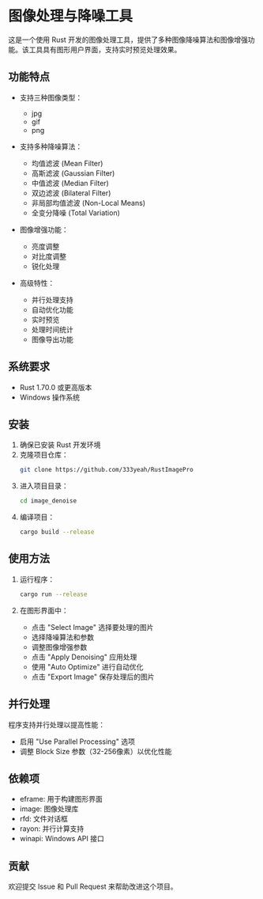 # 图像处理与降噪工具

这是一个使用 Rust 开发的图像处理工具，提供了多种图像降噪算法和图像增强功能。该工具具有图形用户界面，支持实时预览处理效果。

## 功能特点

- 支持三种图像类型：
  - jpg
  - gif
  - png

- 支持多种降噪算法：
  - 均值滤波 (Mean Filter)
  - 高斯滤波 (Gaussian Filter)
  - 中值滤波 (Median Filter)
  - 双边滤波 (Bilateral Filter)
  - 非局部均值滤波 (Non-Local Means)
  - 全变分降噪 (Total Variation)

- 图像增强功能：
  - 亮度调整
  - 对比度调整
  - 锐化处理

- 高级特性：
  - 并行处理支持
  - 自动优化功能
  - 实时预览
  - 处理时间统计
  - 图像导出功能

## 系统要求

- Rust 1.70.0 或更高版本
- Windows 操作系统

## 安装

1. 确保已安装 Rust 开发环境
2. 克隆项目仓库：
   ```bash
   git clone https://github.com/333yeah/RustImagePro
   ```
3. 进入项目目录：
   ```bash
   cd image_denoise
   ```
4. 编译项目：
   ```bash
   cargo build --release
   ```

## 使用方法

1. 运行程序：
   ```bash
   cargo run --release
   ```

2. 在图形界面中：
   - 点击 "Select Image" 选择要处理的图片
   - 选择降噪算法和参数
   - 调整图像增强参数
   - 点击 "Apply Denoising" 应用处理
   - 使用 "Auto Optimize" 进行自动优化
   - 点击 "Export Image" 保存处理后的图片

## 并行处理

程序支持并行处理以提高性能：
- 启用 "Use Parallel Processing" 选项
- 调整 Block Size 参数（32-256像素）以优化性能

## 依赖项

- eframe: 用于构建图形界面
- image: 图像处理库
- rfd: 文件对话框
- rayon: 并行计算支持
- winapi: Windows API 接口

## 贡献

欢迎提交 Issue 和 Pull Request 来帮助改进这个项目。 
